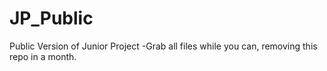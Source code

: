 # JP_Public
Public Version of Junior Project 
-Grab all files while you can, removing this repo in a month.
